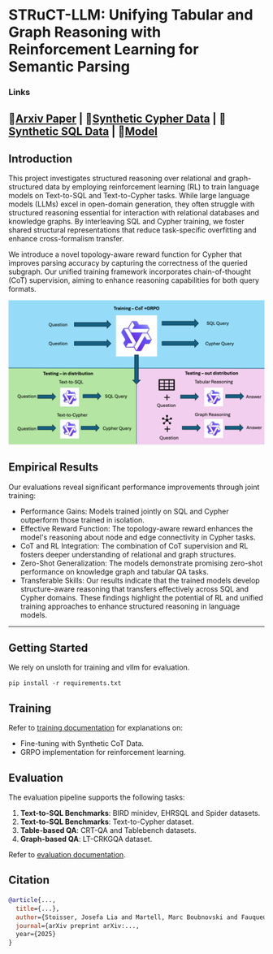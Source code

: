 # STRuCT-LLM: Unifying Tabular and Graph Reasoning with Reinforcement Learning for Semantic Parsing

### Links

📖[Arxiv Paper]() |
🤗[Synthetic Cypher Data](https://huggingface.co/datasets/jls205/synthetic_cot_traces_cypher) |
🤗[Synthetic SQL Data](https://huggingface.co/datasets/jls205/synthetic_cot_traces_clinton) |
🤗[Model](https://huggingface.co/boubnov/STRuCT-LLM-Novo)
---

## Introduction

This project investigates structured reasoning over relational and graph-structured data by employing reinforcement learning (RL) to train language models on Text-to-SQL and Text-to-Cypher tasks. While large language models (LLMs) excel in open-domain generation, they often struggle with structured reasoning essential for interaction with relational databases and knowledge graphs. By interleaving SQL and Cypher training, we foster shared structural representations that reduce task-specific overfitting and enhance cross-formalism transfer.

We introduce a novel topology-aware reward function for Cypher that improves parsing accuracy by capturing the correctness of the queried subgraph. Our unified training framework incorporates chain-of-thought (CoT) supervision, aiming to enhance reasoning capabilities for both query formats.

![intro figure](fig_1.png)

## Empirical Results

Our evaluations reveal significant performance improvements through joint training:

- Performance Gains: Models trained jointly on SQL and Cypher outperform those trained in isolation.
- Effective Reward Function: The topology-aware reward enhances the model's reasoning about node and edge connectivity in Cypher tasks.
- CoT and RL Integration: The combination of CoT supervision and RL fosters deeper understanding of relational and graph structures.
- Zero-Shot Generalization: The models demonstrate promising zero-shot performance on knowledge graph and tabular QA tasks.
- Transferable Skills: Our results indicate that the trained models develop structure-aware reasoning that transfers effectively across SQL and Cypher domains.
These findings highlight the potential of RL and unified training approaches to enhance structured reasoning in language models.


---


## Getting Started
We rely on unsloth for training and vllm for evaluation.

```
pip install -r requirements.txt
```

## Training

Refer to [training documentation](training/README.md) for explanations on:  

- Fine-tuning with Synthetic CoT Data.  
- GRPO implementation for reinforcement learning.  

## Evaluation

The evaluation pipeline supports the following tasks:  

1. **Text-to-SQL Benchmarks**: BIRD minidev, EHRSQL and Spider datasets.
2. **Text-to-SQL Benchmarks**: Text-to-Cypher dataset.  
3. **Table-based QA**: CRT-QA and Tablebench datasets.
4. **Graph-based QA**: LT-CRKGQA dataset.  

Refer to [evaluation documentation](evaluation/README.md).  

## Citation 

```bibtex
@article{...,
  title={...},
  author={Stoisser, Josefa Lia and Martell, Marc Boubnovski and Fauqueur, Julien},
  journal={arXiv preprint arXiv:...,
  year={2025}
}
```
